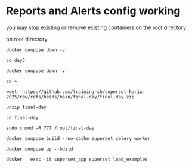 # Reports and Alerts config working

you may stop existing or remove existing containers
on the root directory

on root directory
```
docker compose down -v
```

```
cd day5
```

```
docker compose down -v
```

```
cd ~
``` 

```
wget  https://github.com/training-sh/superset-karix-2025/raw/refs/heads/main/final-day/final-day.zip

 ```


```
unzip final-day
```

```
cd final-day
```

```
sudo chmod -R 777 /root/final-day
```


```
docker compose build --no-cache superset celery_worker
```

```
docker compose up --build
```


```
docker   exec -it superset_app superset load_examples
```



